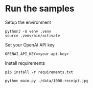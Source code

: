 # Run the samples


Setup the environment

```shell
python3 -m venv .venv
source .venv/bin/activate
```


Set your OpenAI API key

```shell
OPENAI_API_KEY=<your-api-key>
```

Install requirements

```shell
pip install -r requirements.txt
```

```shell
python main.py ./data/1000-receipt.jpg
```
